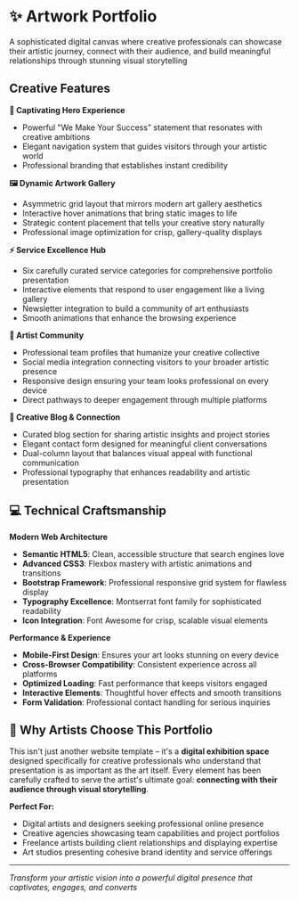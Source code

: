 # ✨ Artwork Portfolio

A sophisticated digital canvas where creative professionals can showcase their artistic journey, connect with their audience, and build meaningful relationships through stunning visual storytelling

##  Creative Features

**🎯 Captivating Hero Experience**
- Powerful "We Make Your Success" statement that resonates with creative ambitions
- Elegant navigation system that guides visitors through your artistic world
- Professional branding that establishes instant credibility

**🖼️ Dynamic Artwork Gallery**
- Asymmetric grid layout that mirrors modern art gallery aesthetics
- Interactive hover animations that bring static images to life
- Strategic content placement that tells your creative story naturally
- Professional image optimization for crisp, gallery-quality displays

**⚡ Service Excellence Hub**
- Six carefully curated service categories for comprehensive portfolio presentation
- Interactive elements that respond to user engagement like a living gallery
- Newsletter integration to build a community of art enthusiasts
- Smooth animations that enhance the browsing experience

**👥 Artist Community**
- Professional team profiles that humanize your creative collective
- Social media integration connecting visitors to your broader artistic presence
- Responsive design ensuring your team looks professional on every device
- Direct pathways to deeper engagement through multiple platforms

**📝 Creative Blog & Connection**
- Curated blog section for sharing artistic insights and project stories
- Elegant contact form designed for meaningful client conversations
- Dual-column layout that balances visual appeal with functional communication
- Professional typography that enhances readability and artistic presentation

## 💻 Technical Craftsmanship

**Modern Web Architecture**
- **Semantic HTML5**: Clean, accessible structure that search engines love
- **Advanced CSS3**: Flexbox mastery with artistic animations and transitions
- **Bootstrap Framework**: Professional responsive grid system for flawless display
- **Typography Excellence**: Montserrat font family for sophisticated readability
- **Icon Integration**: Font Awesome for crisp, scalable visual elements

**Performance & Experience**
- **Mobile-First Design**: Ensures your art looks stunning on every device
- **Cross-Browser Compatibility**: Consistent experience across all platforms
- **Optimized Loading**: Fast performance that keeps visitors engaged
- **Interactive Elements**: Thoughtful hover effects and smooth transitions
- **Form Validation**: Professional contact handling for serious inquiries

## 🌟 Why Artists Choose This Portfolio

This isn't just another website template – it's a **digital exhibition space** designed specifically for creative professionals who understand that presentation is as important as the art itself. Every element has been carefully crafted to serve the artist's ultimate goal: **connecting with their audience through visual storytelling**.

**Perfect For:**
- Digital artists and designers seeking professional online presence
- Creative agencies showcasing team capabilities and project portfolios
- Freelance artists building client relationships and displaying expertise
- Art studios presenting cohesive brand identity and service offerings

---

*Transform your artistic vision into a powerful digital presence that captivates, engages, and converts*